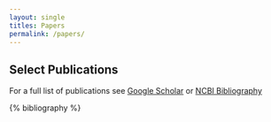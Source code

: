 ```yaml
---
layout: single
titles: Papers
permalink: /papers/
---
```


<h2>Select Publications</h2>
<div class="bibliography">
    <p >For a full list of publications see  <a href="https://scholar.google.com/citations?user=HDCpj5IAAAAJ&hl=en">Google Scholar</a> or <a href="/404.html">NCBI Bibliography</a></p>
</div>

<!-- {% bibliography --query @*[lead!=false] %} -->
{% bibliography  %}
